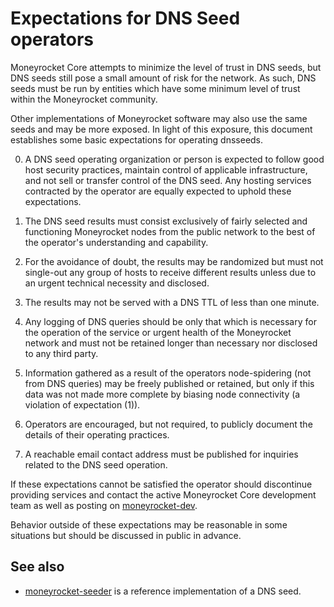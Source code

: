 Expectations for DNS Seed operators
====================================

Moneyrocket Core attempts to minimize the level of trust in DNS seeds,
but DNS seeds still pose a small amount of risk for the network.
As such, DNS seeds must be run by entities which have some minimum
level of trust within the Moneyrocket community.

Other implementations of Moneyrocket software may also use the same
seeds and may be more exposed. In light of this exposure, this
document establishes some basic expectations for operating dnsseeds.

0. A DNS seed operating organization or person is expected to follow good
host security practices, maintain control of applicable infrastructure,
and not sell or transfer control of the DNS seed. Any hosting services
contracted by the operator are equally expected to uphold these expectations.

1. The DNS seed results must consist exclusively of fairly selected and
functioning Moneyrocket nodes from the public network to the best of the
operator's understanding and capability.

2. For the avoidance of doubt, the results may be randomized but must not
single-out any group of hosts to receive different results unless due to an
urgent technical necessity and disclosed.

3. The results may not be served with a DNS TTL of less than one minute.

4. Any logging of DNS queries should be only that which is necessary
for the operation of the service or urgent health of the Moneyrocket
network and must not be retained longer than necessary nor disclosed
to any third party.

5. Information gathered as a result of the operators node-spidering
(not from DNS queries) may be freely published or retained, but only
if this data was not made more complete by biasing node connectivity
(a violation of expectation (1)).

6. Operators are encouraged, but not required, to publicly document the
details of their operating practices.

7. A reachable email contact address must be published for inquiries
related to the DNS seed operation.

If these expectations cannot be satisfied the operator should
discontinue providing services and contact the active Moneyrocket
Core development team as well as posting on
[moneyrocket-dev](https://lists.linuxfoundation.org/mailman/listinfo/moneyrocket-dev).

Behavior outside of these expectations may be reasonable in some
situations but should be discussed in public in advance.

See also
----------
- [moneyrocket-seeder](https://github.com/sipa/moneyrocket-seeder) is a reference implementation of a DNS seed.
